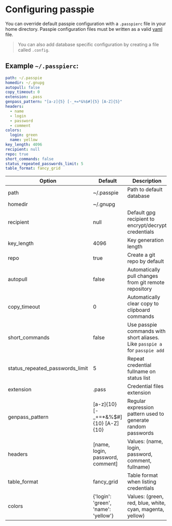 # Configuring passpie

You can override default passpie configuration with a `.passpierc` file in your home directory. Passpie configuration files must be written as a valid [yaml](http://yaml.org/) file.

> You can also add database specific configuration by creating a file called `.config`.

## Example `~/.passpierc`:

```yaml
path: ~/.passpie
homedir: ~/.gnupg
autopull: false
copy_timeout: 0
extension: .pass
genpass_pattern: "[a-z]{5} [-_+=*&%$#]{5} [A-Z]{5}"
headers:
  - name
  - login
  - password
  - comment
colors:
  login: green
  name: yellow
key_length: 4096
recipient: null
repo: true
short_commands: false
status_repeated_passwords_limit: 5
table_format: fancy_grid
```

| Option                          | Default                              | Description                                                                 |
|---------------------------------|--------------------------------------|-----------------------------------------------------------------------------|
| path                            | ~/.passpie                           | Path to default database                                                    |
| homedir                         | ~/.gnupg                             |                                                                             |
| recipient                       | null                                 | Default gpg recipient to encrypt/decrypt credentials                        |
| key_length                      | 4096                                 | Key generation length                                                       |
| repo                            | true                                 | Create a git repo by default                                                |
| autopull                        | false                                | Automatically pull changes from git remote repository                       |
| copy_timeout                    | 0                                    | Automatically clear copy to clipboard commands                              |
| short_commands                  | false                                | Use passpie commands with short aliases. Like `passpie a` for `passpie add` |
| status_repeated_passwords_limit | 5                                    | Repeat credential fullname on status list                                   |
| extension                       | .pass                                | Credential files extension                                                  |
| genpass_pattern                 | [a-z]{10} [-_+=*&%$#]{10} [A-Z]{10}  | Regular expression pattern used to generate random passwords                |
| headers                         | [name, login, password, comment]     | Values: (name, login, password, comment, fullname)                          |
| table_format                    | fancy_grid                           | Table format when listing credentials                                       |
| colors                          | {'login': 'green', 'name': 'yellow'} | Values: (green, red, blue, white, cyan, magenta, yellow)                    |
